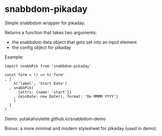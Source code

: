 # snabbdom-pikaday

Simple snabbdom wrapper for pikaday.

Returns a function that takes two arguments:
- the snabbdom data object that gets set into an input element
- the config object for pikaday

Example:

```es6
import snabbPik from 'snabbdom-pikaday'

const form = () => h('form'
, [
    h('label', 'Start Date')
  , snabbPik(
      {attrs: {name: 'start'}}
    , {minDate: new Date(), format: 'Do MMMM YYYY'}
    )
  ]
)
```

Demo: yutakahoulette.github.io/snabbdom-demo

Bonus: a more minimal and modern stylesheet for pikaday (used in demo).

